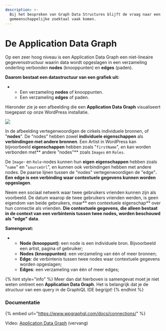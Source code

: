 ```yaml
---
description: >-
  Bij het bespreken van Graph Data Structures blijft de vraag naar een
  gemeenschappelijke zoektaal vaak komen.
---
```


# De Application Data Graph

Op een zeer hoog niveau is een Application Data Graph een niet-lineaire gegevensstructuur waarin data wordt opgeslagen in een verzameling onderling verbonden **nodes** (knooppunten) en **edges** (paden).

**Daarom bestaat een datastructuur van een grafiek uit:**

*
  * Een verzameling **nodes** of knooppunten.
  * Een verzameling **edges** of paden.

 Hieronder zie je een afbeelding die een **Application Data Graph** visualiseert toegepast op onze WordPress installatie. 

![ ](https://firebasestorage.googleapis.com/v0/b/gitbook-x-prod.appspot.com/o/spaces%2F-MacHjpBjW0NOSAD0CGT%2Fuploads%2FqzhgoPJBtDp3tDS7Q7iE%2Ffile.png?alt=media)

In de afbeelding vertegenwoordigen de cirkels individuele bronnen, of "**nodes**". De "nodes" hebben zowel **individuele eigenschappen** als **verbindingen met andere bronnen**. Een Artist in WordPress kan bijvoorbeeld **eigenschappen** hebben zoals "`firstName`", en kan worden verbonden met** andere "nodes"** zoals `Images` en `Roles`. 

De `Image`- en `Role`-nodes kunnen hun **eigen** **eigenschappen** hebben zoals "`name`" en "`sourceUrl`", en kunnen ook verbindingen hebben met andere nodes. De paarse lijnen tussen de "nodes" vertegenwoordigen de "edge"**. Een edge is een verbinding waar contextuele gegevens kunnen worden opgeslagen**.

Neem een sociaal netwerk waar twee gebruikers vrienden kunnen zijn als voorbeeld. De datum waarop de twee gebruikers vrienden werden, is geen eigendom van beide gebruikers, maar** een contextuele eigenschap** over hun connectie als vrienden. **Die contextuele gegevens, die alleen bestaat​​ in de context van een verbintenis tussen twee nodes, worden beschouwd als "edge" data**.

**Samengevat:**

*
  * **Node (knooppunt)**: een node is een individuele bron. Bijvoorbeeld een artist, pagina of gebruiker;
  * **Nodes (knooppunten)**: een verzameling van één of meer bronnen;
  * **Edge**: de verbintenis tussen twee nodes waar contextuele gegevens worden opgeslagen;
  * **Edges**: een verzameling van één of meer edges;

{% hint style="info" %}
Meer dan dat hierboven is samengevat moet je niet weten omtrent een **Application Data Graph**. Het is belangrijk dat je de structuur van een query in de GraphiQL IDE begrijpt!
{% endhint %}

### Documentatie

{% embed url="https://www.wpgraphql.com/docs/connections/" %}

Video: [Application Data Graph](https://www.screencast.com/t/Hhm43hspr7) (vervang)
